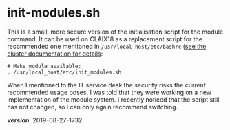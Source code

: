 # init-modules.sh

This is a small, more secure version of the initialisation script for the module command. 
It can be used on CLAIX18 as a replacement script for the recommended one mentioned in
`/usr/local_host/etc/bashrc`
([see the cluster documentation for details](https://doc.itc.rwth-aachen.de/display/CC/modules+system):
```
# Make module available:
. /usr/local_host/etc/init_modules.sh
```

When I mentioned to the IT service desk the security risks the current recommended usage poses,
I was told that they were working on a new implementation of the module system.
I recently noticed that the script still has not changed, so I can only again recommend switching.

___version___: 2019-08-27-1732
